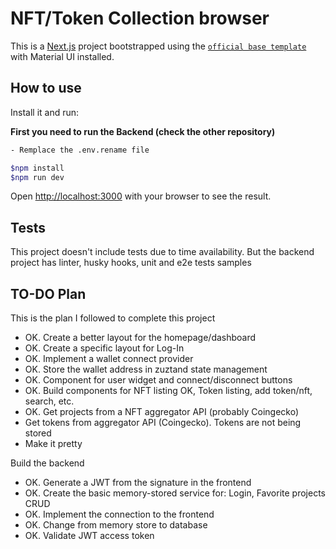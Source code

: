 # NFT/Token Collection browser

This is a [Next.js](https://nextjs.org/) project bootstrapped using the [`official base template`](https://github.com/mui/material-ui/tree/master/examples/material-ui-nextjs-ts) with Material UI installed.

## How to use

Install it and run:

**First you need to run the Backend (check the other repository)**

```bash
- Remplace the .env.rename file

$npm install
$npm run dev
```

Open [http://localhost:3000](http://localhost:3000) with your browser to see the result.

## Tests

This project doesn't include tests due to time availability. But the backend project has linter, husky hooks, unit and e2e tests samples


## TO-DO Plan

This is the plan I followed to complete this project

- OK. Create a better layout for the homepage/dashboard
- OK. Create a specific layout for Log-In
- OK. Implement a wallet connect provider
- OK. Store the wallet address in zuztand state management
- OK. Component for user widget and connect/disconnect buttons
- OK. Build components for NFT listing OK, Token listing, add token/nft, search, etc.
- OK. Get projects from a NFT aggregator API (probably Coingecko)
- Get tokens from aggregator API (Coingecko). Tokens are not being stored
- Make it pretty

Build the backend
- OK. Generate a JWT from the signature in the frontend
- OK. Create the basic memory-stored service for: Login, Favorite projects CRUD
- OK. Implement the connection to the frontend
- OK. Change from memory store to database
- OK. Validate JWT access token